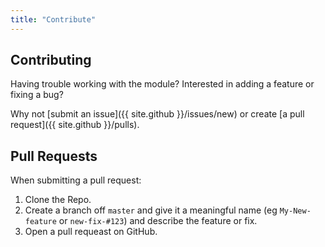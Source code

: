 ```yaml
---
title: "Contribute"
---
```


## Contributing

Having trouble working with the module? Interested in adding a feature or fixing a bug?

Why not [submit an issue]({{ site.github }}/issues/new) or create [a pull request]({{ site.github }}/pulls).


## Pull Requests

When submitting a pull request: 

1. Clone the Repo.
2. Create a branch off `master` and give it a meaningful name (eg `My-New-feature` or `new-fix-#123`) and describe the feature or fix. 
3. Open a pull requeast on GitHub.
